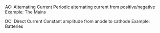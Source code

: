 AC: Alternating Current
	Periodic alternating current from positive/negative
	Example: The Mains

DC: Direct Current
	Constant amplitude from anode to cathode
	Example: Batteries